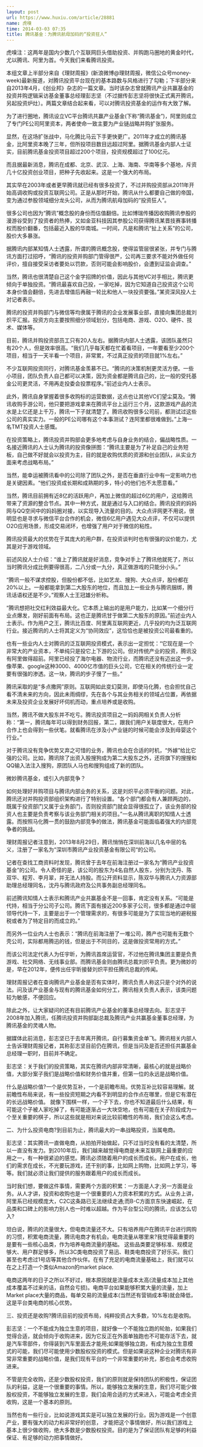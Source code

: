 ```yaml
---
layout: post
url: https://www.huxiu.com/article/28881
name: 虎嗅
time: 2014-03-03 07:35
title: 腾讯基金：为腾讯航母加码的“投资狂人”
---
```

虎嗅注：这两年是国内少数几个互联网巨头借助投资、并购跑马圈地的黄金时代，尤以腾讯、阿里为首。今天我们来看腾讯投资。

本组文章上半部分来自《理财周报》(新浪微博@理财周报，微信公众号money-week)最新报道，对腾讯投资平台现在的基本路数与风格进行了勾勒；下半部分来自2013年4月，《创业邦》杂志的一篇文章。当时该杂志曾就腾讯产业共赢基金的投资并购逻辑采访基金董事总经理彭志坚（不过据传彭志坚将很快正式离开腾讯，另起投资炉灶）。两篇文章结合起来看，可以对腾讯投资基金的运作有大致了解。

为了进行圈地，腾讯设立VC平台腾讯共赢产业基金(下称“腾讯基金”)，阿里则成立了专门PE公司阿里资本，两者使命一致主要为产业链战略并购扩张服务。

显然，在这场扩张战中，马化腾比马云下手更快更广。2011年才成立的腾讯基金，比阿里资本晚了三年，但所投项目数目远超过阿里。据腾讯基金内部人士证实，目前腾讯基金投资项目超过200个项目，投资规模超过了100亿元。

而且据最新消息，腾讯在成都、北京、武汉、上海、海南、华南等多个基地，斥资几十亿投资创业项目，把种子先收起来。这是一个强大的布局。

其实早在2003年或者更早腾讯就已经有很多投资了，不过并购投资部从2011年开始高调收购或投资互联网公司。正是从那时开始，腾讯从什么都要自己做的帝国，变为通过参股领域细分龙头公司，从而为腾讯航母加码的“投资狂人”。

很多公司也因为“腾讯”概念股的身份而估值翻倍。比如博瑞传播因收购腾讯参股的漫游谷受到了投资者的热捧，又如金亚科技因其参股公司获得腾讯某晋技赛事转播权而股价翻番，包括最近入股的华南城。一时间，凡是和腾讯“扯上关系”的公司，股价大多暴涨。

据腾讯内部某知情人士透露，所谓的腾讯概念股，使得监管层很紧张，并专门与腾讯方面打过招呼，“腾讯的投资并购部门管得很严，公司再三要求不能对外做任何评价，擅自接受采访者要处以罚款，否则可能会影响股价，会遭到证监会调查。”

当然，腾讯也很清楚自己这个金字招牌的价值，因此与其他VC对手相比，腾讯更倾向于单独投资。“腾讯最喜欢自己投，一家吃掉，因为它知道自己投资这个公司本身价值会翻倍，先进去增值后再融一轮比和他人一块投资要强。”某资深风投人士对记者表示。

腾讯的投资并购部门与微信等均隶属于腾讯的企业发展事业部，直接向集团总裁刘炽平汇报。投资方向主要按照细分领域划分，包括电商、游戏、O2O、硬件、技术、媒体等。

目前，腾讯并购投资部员工只有20人左右。据腾讯内部人士透露，该团队虽然只有20个人，但是效率很高。“我们几乎每天都在忙着看项目，一年要看至少200个项目，相当于一天半看一个项目，非常累，不过真正投资的项目就1%左右。”

不少互联网投资同行，对腾讯基金羡慕不已。“腾讯的决策机制更灵活方便。一些小项目，团队负责人自己都可以决策，因为资金都是腾讯自己的，比一般的受托基金公司更灵活，不用再走投委会投票程序。”前述业内人士表示。

此外，腾讯自身掌握着很多收购标的运营数据，这点也让其他VC们望尘莫及。“腾讯收购手游公司，他只要把游戏拿来在腾讯平台上运行三个月，这款游戏产品的流水是上亿还是上千万，腾讯一下子就清楚了。腾讯收购很多公司前，都测试过这些公司的真实实力。一般的PE公司哪有这个本事测试？连阿里都很难做到。”上海一名TMT投资人士感慨。

在投资策略上，腾讯投资并购部会更多地考虑与自身业务的结合，偏战略性质。一名接近腾讯的人士认为腾讯的投资像拼图：“腾讯主要是为了补足自己的业务短板，自己做不好就会以投资为主，目的就是收购优质的资源和创业团队，从实业方面来考虑战略布局。”

当然，能幸运被腾讯看中的公司除了团队之外，是否在垂直行业中有一定影响力也是关键因素。“他们投资成长期和成熟期的多，特小的他们也不太愿意看。”

当然，腾讯目前拥有近8亿的活跃用户，再加上微信的超过6亿的用户，这给腾讯带来了资源的整合节点。其中一种方式，就是通过与入口的结合。腾讯投资的妈妈网与QQ空间中的妈妈圈对接，以实现导入流量的目的。大众点评网更不用说，很明显也是寻求与微信平台合作的机会，微信6亿用户遇见大众点评，不仅可以提供O2O应用场景，形成交易闭环，也增强了用户对于微信的粘性。

腾讯投资最大的优势在于其庞大的用户群，在投资谈判时也有很强的议价能力，尤其是对于游戏领域。

前述风投人士介绍：“谁上了腾讯就是好消息，竞争对手上了腾讯他就死了，所以当时腾讯分成比例要得很高，二八分或一九分，真正做游戏的只能分小头。”

“腾讯一般不谋求控股，但股份都不低，比如艺龙、搜狗、大众点评，股份都在20%以上。一般都能拿到第二大股东的地位，而且加上一些业务与腾讯捆绑，腾讯话语权还是不少。”观察人士王冠雄分析称。

“腾讯想把社交红利效益最大化。它本质上输出的是用户能力，比如某一个细分行业点爆发，刚好前面有布局。这也正是腾讯甘于做第二大股东的原因。”前述业内人士表示。作为用户之王，腾讯比百度、阿里离互联网更近，几乎投的均为泛互联网行业。接近腾讯的人士将其定义为“协同效应”，这恰恰也是被投资公司最看重的。

也有一些业内人士对腾讯的泛互联网投资模式，表示出一定担忧：“它现在是一个非常大的产业资本，不单纯只是投它上下游的公司。但对传统产业的投资，腾讯没有阿里做得超前。阿里已经投了海尔电器、物流行业，而腾讯还没有迈出这一步。像苹果、google这种3000、4000亿市值的巨头公司，它在相关的传统行业一定要有很强的渗透。这一块，腾讯的步子慢了一些。”

腾讯采取的是“多点撒网”原则。互联网如此变幻莫测，即使马化腾，也会担忧自己看不清未来的方向，因此未雨绸缪，先在各个与其业务相关的领域占位置，再依据未来及投资企业发展好坏伺机而动，重点培养或是收购。

当然，腾讯不做大股东并不吃亏。腾讯投资项目之一妈妈网相关负责人分析称：“第一，腾讯每年可以得到财务回报，第二，跟我们用户关联度很大，在用户合作上也会得到一些伏笔。就看腾讯在涉及小产业链的时候可能会涉及到母婴这个行业。”

对于腾讯没有竞争优势又弃之可惜的业务，腾讯也会在合适的时机，“外嫁”给比它强的公司。比如，腾讯除了出资入股搜狗成为第二大股东之外，还将旗下的搜搜和QQ输入法注入搜狗，原团队人马也和搜狗组成了新的团队。

微妙腾讯基金，或引入内部竞争？

如何处理好并购项目与腾讯内部业务的关系，这是刘炽平必须平衡的问题。对此，腾讯还对并购投资部组织架构进行了特别设置。“各个部门都会有人兼顾两边的，既属于投资部门又属于业务部门，否则投资部门就会显得很孤立了，该业务部的投资人也主要是负责考察与该业务部门相关的项目。”一名从腾讯离职的知情人士透露。而按照马化腾一贯的鼓励内部竞争的做法，腾讯基金可能面临着强大的内部竞争者的挑战。

理财周报记者注意到，2013年8月29日，腾讯悄悄在深圳前海以几名中层的名义，注册了一家名为“深圳市腾讯产业投资基金有限公司“的公司。

记者在查找工商资料时发现，腾讯曾于去年在前海注册过一家名为“腾讯产业投资基金”的公司。令人奇怪的是，该公司的股东为4名自然人股东，分别为沈丹、陈双华、程芳、李月翠，并无法人持股。而公开资料显示，陈双华与腾讯人力资源部助理总经理同名，沈丹与腾讯政府及公共事务副总经理同名。

前述腾讯知情人士表示和腾讯产业共赢基金不是一回事，肯定没有关系。“可能是代持，相当于分公司子公司。腾讯下面有接近200多家子公司，很多都是通过中层领导代持一下，主要是出于一个管理需求的，有很多可能是为了实现当地的避税报税或者为了特定目的而成立的。”

而另外一位业内人士也表示：“腾讯在前海注册了一堆公司，腾产也可能有无数个壳公司，实际都用腾迅的钱，但是出于不同目的，这是做投资常用的方式。”

而该公司法定代表人为任宇昕，为腾讯首席运营官，不过他在腾讯集团主要是负责游戏、社交网络、无线事业部。而腾讯基金则由腾讯总裁刘炽平负责。更为微妙的是，早在2012年，便传出任宇昕接替刘炽平担任腾讯总裁的传闻。

理财周报记者在查询腾讯产业基金是否有实体时，腾讯负责人称这只是个对外的说法。问及该产业基金与现有的腾讯基金如何分工，腾讯相关负责人表示，该类问题较为敏感，不便回应。

除此之外，让大家疑问的还有目前腾讯产业基金的董事总经理去向。彭志坚于2008年加入腾讯，任腾讯投资并购部副总裁及腾讯产业共赢基金董事总经理，为腾讯基金的灵魂人物。

据媒体此前消息，彭志坚已于去年离开腾讯，自行募集资金单飞。腾讯相关内部人士告诉理财周报记者，其称彭志坚目前仍在腾讯，但是当问及是否还担任共赢基金总经理一职时，目前并不确定。

彭志坚：关于我们的投资策略，其实在腾讯内部非常清晰，最核心的就是战略价值，大部分案子我们是战略价值和财务价值并重，但第一位的永远是战略价值。

什么是战略价值?一个是优势互补，一个是前瞻布局。优势互补比较容易理解。就前瞻性布局来说，有一些投资短期之内看不到明显的合作点在哪里，但是它有潜在的长远战略价值。 就像下围棋一样，一个子下去，你也不知道最后什么结果，有可能这个子被人家吃掉了，有可能逐渐占一大块空地，也有可能在关子阶段成为一个至关重要的棋子，所以这些就是相对来说比较前瞻性的布局，我们会这么考虑。

二、为什么投资电商?到目前为止，腾讯最大的一串战略投资，当属电商。

彭志坚：其实腾讯一直做电商，从拍拍开始做起，只不过当时没有看的太清楚，所以一直没有发力。到2010年后，我们越来越觉得电商是未来互联网上最重要的应用之一，有一种很紧迫的感觉。腾讯必须随着用户的成长而成长。用户在成长，他们的需求在成长，不光要玩游戏，还干别的事，比如网上购物，比如网上学习，等等。我们就必须让我们提供的服务跟着用户的成长而成长。

当时我们想，要做这件事情，需要两个方面的积累：一方面是人才;另一方面是业务。从人才讲，投资和收购也是一个很重要的人力资本积累的方式。从业务上讲，阿里系已经规模庞大，C2C这条路已无法继续走通;而B-C方面京东快速崛起，在品类和口碑上的影响力别人也一时难以超越。作为平台型公司的腾讯，应该怎么切入?

坦白说，腾讯的流量很大，但电商流量还不大。只有培养用户在腾讯平台进行网购的习惯，积累电商流量，腾讯电商才有机会。电商流量从哪里来?我觉得最重要的是要有一些核心品类，作为培养电商流量的基础。 这些品类要足够标准、规模足够大、用户群足够多，所以3C类电商投资了易迅、鞋类电商投资了好乐买。我们甚至也考虑过1号店等其他合作伙伴。在有了充足的电商流量基础上，我们就可以在之上打造一个类似Amazon的market place.

电商这两年的日子之所以不好过，根本原因就是流量成本太高(流量成本加上其他成本覆盖不过来的话，自然会亏损)。电商平台如果能够积累大量的流量，加上Market place大量的商品，每单交易的流量成本(当然还有营销成本等)就会降低，这是平台类电商的核心优势。

三、投资还是收购?腾讯目前的投资布局，纯粹投资占大多数，10%左右是收购。

彭志坚：一个不能成为独立生意的项目，就好像一个不能独立跑的轮胎，如果我们觉得合适，就会倾向于收购进来，因为它反正在外面单独跑也不可能存活下去，就是汽车零部件，你得装到汽车里面去才能用;如果能够独立跑，有成为独立生意模式的可能，我们尽可能使用少数股权投资的模式。但是如果说这种企业对腾讯有非常非常重要的战略价值，是我们现有平台的一个非常重要的补充，那也会考虑收购进来。

不管是完全收购，还是少数股权投资，我们的原则就是保持团队的积极性，保证团队的利益，这是一个很重要的事情。所以，能够独立发展的生意，我们尽可能少做股权投资，不能够独立发展的生意，我们会用合适的方式来进入，可能会考虑全资收购，这是一个基本的原则。

当然也有一些行业，比如说游戏其实是可以独立发展的行业。因为游戏是一个创意产业，要有强大的动力和非常好的创意， 才能把这个事情做好，所以我们游戏上基本上很少做收购，绝大多数是少数股权投资。目的是为了保证团队有足够的利益保证、有足够的动力把事情做好。

